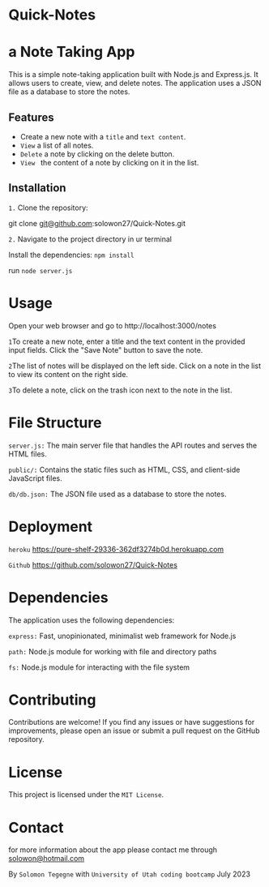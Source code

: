 # Quick-Notes
# a Note Taking App

This is a simple note-taking application built with Node.js and Express.js. It allows users to create, view, and delete notes. The application uses a JSON file as a database to store the notes.

## Features

- Create a new note with a ```title``` and ```text content```.
- ```View``` a list of all notes.
- ```Delete``` a note by clicking on the delete button.
- ```View ``` the content of a note by clicking on it in the list.

## Installation

```1.``` Clone the repository:

git clone git@github.com:solowon27/Quick-Notes.git

```2.``` Navigate to the project directory in ur terminal

Install the dependencies:
```npm install```

run ```node server.js```
# Usage
Open your web browser and go to http://localhost:3000/notes 

```1```To create a new note, enter a title and the text content in the provided input fields. Click the "Save Note" button to save the note.

```2```The list of notes will be displayed on the left side. Click on a note in the list to view its content on the right side.

```3```To delete a note, click on the trash icon next to the note in the list.

# File Structure
```server.js:``` The main server file that handles the API routes and serves the HTML files.

```public/:``` Contains the static files such as HTML, CSS, and client-side JavaScript files.

```db/db.json:``` The JSON file used as a database to store the notes.

# Deployment

```heroku``` https://pure-shelf-29336-362df3274b0d.herokuapp.com

```Github``` https://github.com/solowon27/Quick-Notes

# Dependencies
The application uses the following dependencies:

```express:``` Fast, unopinionated, minimalist web framework for Node.js

```path:``` Node.js module for working with file and directory paths

```fs:``` Node.js module for interacting with the file system

# Contributing
Contributions are welcome! If you find any issues or have suggestions for improvements, please open an issue or submit a pull request on the GitHub repository.

# License
This project is licensed under the ```MIT License```.
# Contact 
for more information about the app please contact me through solowon@hotmail.com

By ```Solomon Tegegne``` with ```University of Utah coding bootcamp``` July 2023




